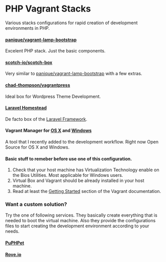 # PHP Vagrant Stacks
Various stacks configurations for rapid creation of development environments in PHP.
#### [panique/vagrant-lamp-bootstrap](https://github.com/panique/vagrant-lamp-bootstrap)
Excelent PHP stack. Just the basic components. 
#### [scotch-io/scotch-box](https://github.com/scotch-io/scotch-box)
Very similar to [panique/vagrant-lamp-bootstrap](https://github.com/panique/vagrant-lamp-bootstrap) with a few extras.
#### [chad-thompson/vagrantpress](https://github.com/chad-thompson/vagrantpress)
Ideal box for Wordpress Theme Development.
#### [Laravel Homestead](http://laravel.com/docs/4.2/homestead)
De facto box of the [Laravel Framework](http://laravel.com/).

#### Vagrant Manager for [OS X](http://vagrantmanager.com/) and [Windows](http://vagrantmanager.com/windows/)
A tool that I recently added to the development workflow. Right now Open Source for OS X and Windows.

#### Basic stuff to remeber before use one of this configuration. 
1. Check that your host machine has Virtualization Technology enable on the Bios Utilities. Most applicable for Windows users. 
2. Virtual Box and Vagrant should be already installed in your host machine.
4. Read at least the [Getting Started](https://docs.vagrantup.com/v2/getting-started/) section of the Vagrant documentation.

### Want a custom solution?
Try the one of following services. They basically create everything that is needed to boot the virtual machine. Also they provide the configurations files to start creating the development environment according to your needs. 
#### [PuPHPet](https://puphpet.com/)
#### [Rove.io](http://rove.io/)

